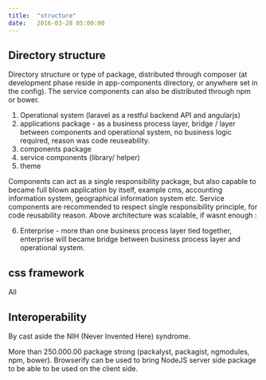 ```yaml
---
title:  "structure"
date:   2016-03-28 05:00:00
---
```


## Directory structure

Directory structure or type of package, distributed through composer (at development phase reside in app-components directory, or anywhere set in the config). The service components can also be distributed through npm or bower.

1. Operational system (laravel as a restful backend API and angularjs)
2. applications package - as a business process layer, bridge / layer between components and operational system, no business logic required, reason was code reuseability.
3. components package
4. service components (library/ helper)
5. theme

Components can act as a single responsibility package, but also capable to became full blown application by itself, example cms, accounting information system, geographical information system etc. Service components are recommended to respect single responsibility principle, for code reusability reason. Above architecture was scalable, if wasnt enough :

6. Enterprise - more than one business process layer tied together, enterprise will became bridge between business process layer and operational system.

## css framework

All

## Interoperability

By cast aside the NIH (Never Invented Here) syndrome.

More than 250.000.00 package strong (packalyst, packagist, ngmodules, npm, bower). Browserify can be used to bring NodeJS server side package to be able to be used on the client side.

